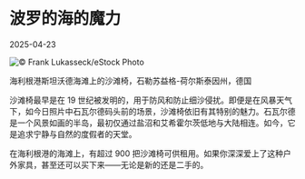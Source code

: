 # 波罗的海的魔力

2025-04-23

![](https://cn.bing.com/th?id=OHR.BeachChairsSteinwarder_ZH-CN2947390092_UHD.jpg "© Frank Lukasseck/eStock Photo")

海利根港斯坦沃德海滩上的沙滩椅，石勒苏益格-荷尔斯泰因州，德国

沙滩椅最早是在 19 世纪被发明的，用于防风和防止细沙侵扰。即便是在风暴天气下，如今日照片中石瓦尔德码头前的场景，沙滩椅依旧有其特别的魅力。石瓦尔德是一个风景如画的半岛，最初仅通过盐沼和艾希霍尔茨低地与大陆相连。如今，它是追求宁静与自然的度假者的天堂。

在海利根港的海滩上，有超过 900 把沙滩椅可供租用。如果你深深爱上了这种户外家具，甚至还可以买下来——无论是新的还是二手的。

